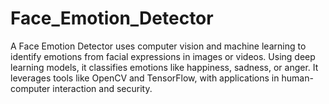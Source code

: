 # Face_Emotion_Detector
A Face Emotion Detector uses computer vision and machine learning to identify emotions from facial expressions in images or videos. Using deep learning models, it classifies emotions like happiness, sadness, or anger. It leverages tools like OpenCV and TensorFlow, with applications in human-computer interaction and security.
